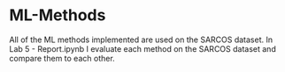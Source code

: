 # ML-Methods

All of the ML methods implemented are used on the SARCOS dataset. 
In Lab 5 - Report.ipynb I evaluate each method on the SARCOS dataset and compare them to each other.

